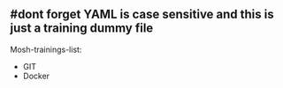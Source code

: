 #dont forget YAML is case sensitive and this is just a training dummy file
---
Mosh-trainings-list:
  - GIT
  - Docker


